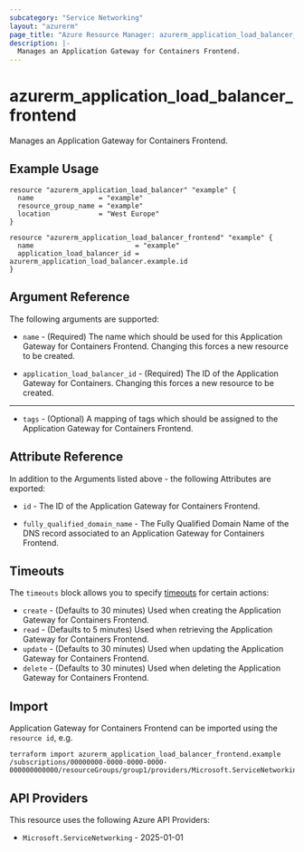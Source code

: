 ```yaml
---
subcategory: "Service Networking"
layout: "azurerm"
page_title: "Azure Resource Manager: azurerm_application_load_balancer_frontend"
description: |-
  Manages an Application Gateway for Containers Frontend.
---
```


# azurerm_application_load_balancer_frontend

Manages an Application Gateway for Containers Frontend.

## Example Usage

```hcl
resource "azurerm_application_load_balancer" "example" {
  name                = "example"
  resource_group_name = "example"
  location            = "West Europe"
}

resource "azurerm_application_load_balancer_frontend" "example" {
  name                         = "example"
  application_load_balancer_id = azurerm_application_load_balancer.example.id
}
```

## Argument Reference

The following arguments are supported:

* `name` - (Required) The name which should be used for this Application Gateway for Containers Frontend. Changing this forces a new resource to be created.

* `application_load_balancer_id` - (Required) The ID of the Application Gateway for Containers. Changing this forces a new resource to be created.

---

* `tags` - (Optional) A mapping of tags which should be assigned to the Application Gateway for Containers Frontend.

## Attribute Reference

In addition to the Arguments listed above - the following Attributes are exported: 

* `id` - The ID of the Application Gateway for Containers Frontend.

* `fully_qualified_domain_name` - The Fully Qualified Domain Name of the DNS record associated to an Application Gateway for Containers Frontend.

## Timeouts

The `timeouts` block allows you to specify [timeouts](https://developer.hashicorp.com/terraform/language/resources/configure#define-operation-timeouts) for certain actions:

* `create` - (Defaults to 30 minutes) Used when creating the Application Gateway for Containers Frontend.
* `read` - (Defaults to 5 minutes) Used when retrieving the Application Gateway for Containers Frontend.
* `update` - (Defaults to 30 minutes) Used when updating the Application Gateway for Containers Frontend.
* `delete` - (Defaults to 30 minutes) Used when deleting the Application Gateway for Containers Frontend.

## Import

Application Gateway for Containers Frontend can be imported using the `resource id`, e.g.

```shell
terraform import azurerm_application_load_balancer_frontend.example /subscriptions/00000000-0000-0000-0000-000000000000/resourceGroups/group1/providers/Microsoft.ServiceNetworking/trafficControllers/alb1/frontends/frontend1
```

## API Providers
<!-- This section is generated, changes will be overwritten -->
This resource uses the following Azure API Providers:

* `Microsoft.ServiceNetworking` - 2025-01-01
